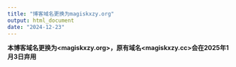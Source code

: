 ```yaml
---
title: "博客域名更换为magiskxzy.org"
output: html_document
date: "2024-12-23"
---
```


<!--more-->

**本博客域名更换为\<magiskxzy.org\>，原有域名<magiskxzy.cc>会在2025年1月3日弃用**

